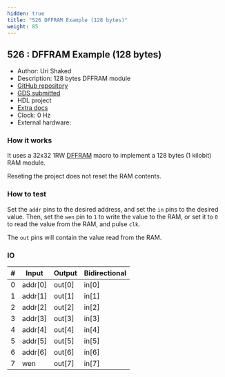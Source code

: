 ```yaml
---
hidden: true
title: "526 DFFRAM Example (128 bytes)"
weight: 85
---
```


## 526 : DFFRAM Example (128 bytes)

* Author: Uri Shaked
* Description: 128 bytes DFFRAM module
* [GitHub repository](https://github.com/TinyTapeout/tt05-dffram-example)
* [GDS submitted](https://github.com/TinyTapeout/tt05-dffram-example/actions/runs/6679194056)
* HDL project
* [Extra docs]()
* Clock: 0 Hz
* External hardware: 



### How it works

It uses a 32x32 1RW [DFFRAM](https://github.com/AUCOHL/DFFRAM) macro to implement a 128 bytes (1 kilobit) RAM module.

Reseting the project does not reset the RAM contents.


### How to test

Set the `addr` pins to the desired address, and set the `in` pins to the desired value.
Then, set the `wen` pin to `1` to write the value to the RAM, or set it to `0` to read
the value from the RAM, and pulse `clk`.

The `out` pins will contain the value read from the RAM.


### IO

| # | Input        | Output       | Bidirectional      |
|---|--------------|--------------| -------------------|
| 0 | addr[0]  | out[0] | in[0] |
| 1 | addr[1]  | out[1] | in[1] |
| 2 | addr[2]  | out[2] | in[2] |
| 3 | addr[3]  | out[3] | in[3] |
| 4 | addr[4]  | out[4] | in[4] |
| 5 | addr[5]  | out[5] | in[5] |
| 6 | addr[6]  | out[6] | in[6] |
| 7 | wen  | out[7] | in[7] |
